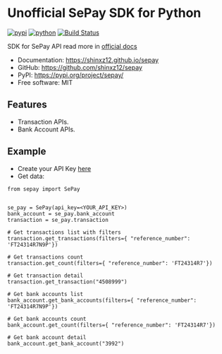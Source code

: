 # Unofficial SePay SDK for Python

[![pypi](https://img.shields.io/pypi/v/sepay.svg)](https://pypi.org/project/sepay/)
[![python](https://img.shields.io/pypi/pyversions/sepay.svg)](https://pypi.org/project/sepay/)
[![Build Status](https://github.com/shinxz12/sepay/actions/workflows/dev.yml/badge.svg)](https://github.com/shinxz12/sepay/actions/workflows/dev.yml)


SDK for SePay API read more in [official docs](https://docs.sepay.vn/)

* Documentation: <https://shinxz12.github.io/sepay>
* GitHub: <https://github.com/shinxz12/sepay>
* PyPI: <https://pypi.org/project/sepay/>
* Free software: MIT

## Features

* Transaction APIs.
* Bank Account APIs.

## Example
* Create your API Key [here](https://my.sepay.vn/companyapi)
* Get data:
```
from sepay import SePay


se_pay = SePay(api_key=<YOUR_API_KEY>)
bank_account = se_pay.bank_account
transaction = se_pay.transaction

# Get transactions list with filters
transaction.get_transactions(filters={ "reference_number": 'FT24314R7N9P'})

# Get transactions count
transaction.get_count(filters={ "reference_number": 'FT24314R7'})

# Get transaction detail
transaction.get_transaction("4508999")

# Get bank accounts list
bank_account.get_bank_accounts(filters={ "reference_number": 'FT24314R7N9P'})

# Get bank accounts count
bank_account.get_count(filters={ "reference_number": 'FT24314R7'})

# Get bank account detail
bank_account.get_bank_account("3992")
```
